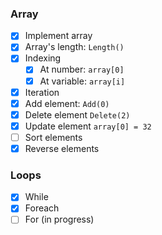 ### Array
- [x] Implement array
- [x] Array's length: `Length()`
- [x] Indexing
  - [x] At number: `array[0]`
  - [x] At variable: `array[i]`
- [x] Iteration
- [x] Add element: `Add(0)`
- [x] Delete element `Delete(2)`
- [x] Update element `array[0] = 32`
- [ ] Sort elements
- [x] Reverse elements

### Loops
- [x] While
- [x] Foreach
- [ ] For (in progress)